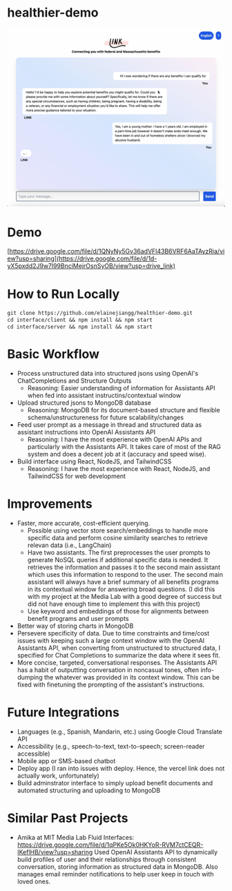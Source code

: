 # healthier-demo
![Image](/Image.png)

# Demo
[https://drive.google.com/file/d/1QNyNy5Gv36adVFl43B6VRF6AaTAyzRia/view?usp=sharing](https://drive.google.com/file/d/1d-yX5pxdd2J9w7l99BnciMejrOsnSyOB/view?usp=drive_link)

# How to Run Locally
```
git clone https://github.com/elainejiangg/healthier-demo.git
cd interface/client && npm install && npm start
cd interface/server && npm install && npm start
```

# Basic Workflow
- Process unstructured data into structured jsons using OpenAI's ChatCompletions and Structure Outputs 
    - Reasoning: Easier understanding of information for Assistants API when fed into assistant instructins/contextual window
- Upload structured jsons to MongoDB database
    - Reasoning: MongoDB for its document-based structure and flexible schema/unstructureness for future scalability/changes 
- Feed user prompt as a message in thread and structured data as assistant instructions into OpenAI Assistants API
    - Reasoning: I have the most experience with OpenAI APIs and particularly with the Assistants API. It takes care of most of the RAG system and does a decent job at it (accuracy and speed wise).
- Build interface using React, NodeJS, and TailwindCSS
    - Reasoning: I have the most experience with React, NodeJS, and TailwindCSS for web development

# Improvements
- Faster, more accurate, cost-efficient querying.
    - Possible using vector store search/embeddings to handle more specific data and perform cosine similarity searches to retrieve relevan data (i.e., LangChain)
    - Have two assistants. The first preprocesses the user prompts to generate NoSQL queries if additional specific data is needed. It retrieves the information and passes it to the second main assistant which uses this information to respond to the user. The second main assistant will always have a brief summary of all benefits programs in its contextual window for answering broad questions. (I did this with my project at the Media Lab with a good degree of success but did not have enough time to implement this with this project)
    - Use keyword and embeddings of those for alignments between benefit programs and user prompts
- Better way of storing charts in MongoDB
- Persevere specificity of data. Due to time constraints and time/cost issues with keeping such a large context window with the OpenAI Assistants API, when converting from unstructured to structured data, I specified for Chat Completions to summarize the data where it sees fit.
- More concise, targeted, conversational responses. The Assistants API has a habit of outputting conversation in noncasual tones, often info-dumping the whatever was provided in its context window. This can be fixed with finetuning the prompting of the assistant's instructions.

# Future Integrations
- Languages (e.g., Spanish, Mandarin, etc.) using Google Cloud Translate API
- Accessibility (e.g., speech-to-text, text-to-speech; screen-reader accessible)
- Mobile app or SMS-based chatbot
- Deploy app (I ran into issues with deploy. Hence, the vercel link does not actually work, unfortunately)
- Build adminstrator interface to simply upload benefit documents and automated structuring and uploading to MongoDB

# Similar Past Projects
- Amika at MIT Media Lab Fluid Interfaces: https://drive.google.com/file/d/1qPKe5Ok0HKYoR-RVM7ctCEQR-lKeflHB/view?usp=sharing Used OpenAI Assistants API to dynamically build profiles of user and their relationships through consistent conversation, storing information as structured data in MongoDB. Also manages email reminder notifications to help user keep in touch with loved ones.
